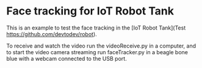 # Face tracking for IoT Robot Tank

This is an example to test the face tracking in the [IoT Robot Tank](Test https://github.com/devtodev/robot).

To receive and watch the video run the videoReceive.py in a computer, and to start the video camera streaming run faceTracker.py in a beagle bone blue with a webcam connected to the USB port.